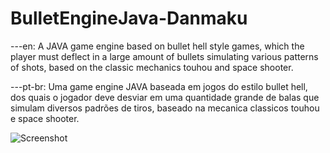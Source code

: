 # BulletEngineJava-Danmaku

---en:
A JAVA game engine based on bullet hell style games, which the player must deflect in a large amount of bullets simulating various patterns of shots, based on the classic mechanics touhou and space shooter.

---pt-br:
Uma game engine JAVA baseada em jogos do estilo bullet hell, dos quais o jogador deve desviar em uma quantidade grande de balas que simulam diversos padrões de tiros, baseado na mecanica classicos touhou e space shooter.



![Screenshot](http://adeveloper.com.br/TrabalhoEUA/framework.png)
